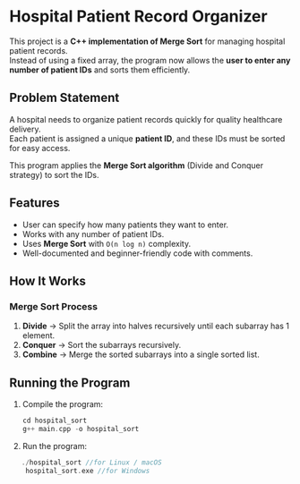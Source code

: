 # Hospital Patient Record Organizer

This project is a **C++ implementation of Merge Sort** for managing hospital patient records.  
Instead of using a fixed array, the program now allows the **user to enter any number of patient IDs** and sorts them efficiently.

## Problem Statement

A hospital needs to organize patient records quickly for quality healthcare delivery.  
Each patient is assigned a unique **patient ID**, and these IDs must be sorted for easy access.

This program applies the **Merge Sort algorithm** (Divide and Conquer strategy) to sort the IDs.

## Features
- User can specify how many patients they want to enter.
- Works with any number of patient IDs.
- Uses **Merge Sort** with `O(n log n)` complexity.
- Well-documented and beginner-friendly code with comments.

## How It Works

### Merge Sort Process
1. **Divide** → Split the array into halves recursively until each subarray has 1 element.  
2. **Conquer** → Sort the subarrays recursively.  
3. **Combine** → Merge the sorted subarrays into a single sorted list.  

## Running the Program
1. Compile the program:
   ```C
   cd hospital_sort
   g++ main.cpp -o hospital_sort
   ```

2. Run the program:
```C
   ./hospital_sort //for Linux / macOS
    hospital_sort.exe //for Windows
```
